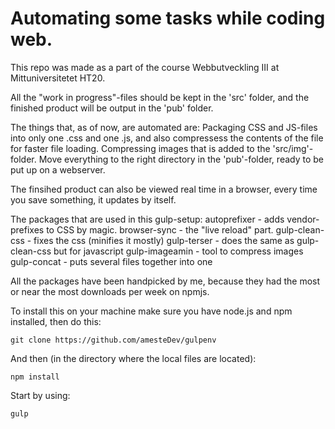# Automating some tasks while coding web.

This repo was made as a part of the course Webbutveckling III at Mittuniversitetet HT20.

All the "work in progress"-files should be kept in the 'src' folder, and the finished product will be output in the 'pub' folder.

The things that, as of now, are automated are:
Packaging CSS and JS-files into only one .css and one .js, and also compressess the contents of the file for faster file loading.
Compressing images that is added to the 'src/img'-folder.
Move everything to the right directory in the 'pub'-folder, ready to be put up on a webserver.

The finsihed product can also be viewed real time in a browser, every time you save something, it updates by itself.

The packages that are used in this gulp-setup:
	autoprefixer - adds vendor-prefixes to CSS by magic.
	browser-sync - the "live reload" part.
	gulp-clean-css - fixes the css (minifies it mostly)
	gulp-terser - does the same as gulp-clean-css but for javascript
	gulp-imageamin - tool to compress images
	gulp-concat - puts several files together into one
	
All the packages have been handpicked by me, because they had the most or near the most downloads per week on npmjs.

To install this on your machine make sure you have node.js and npm installed, then do this: 

```
git clone https://github.com/amesteDev/gulpenv
```

And then (in the directory where the local files are located):

```
npm install
```

Start by using:

```
gulp
```